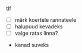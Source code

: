 
tlf
- [ ] märk koertele rannateele
- [ ] halupuud kevadeks
- [ ] valge ratas linna?
- kanad suveks
